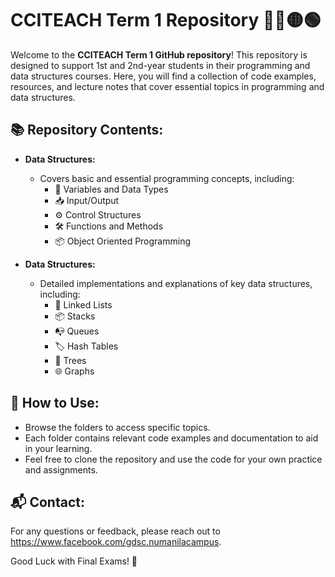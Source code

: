# CCITEACH Term 1 Repository 🔵🔴🟡🟢

Welcome to the **CCITEACH Term 1 GitHub repository**! This repository is designed to support 1st and 2nd-year students in their programming and data structures courses. Here, you will find a collection of code examples, resources, and lecture notes that cover essential topics in programming and data structures.

## 📚 Repository Contents:
- **Data Structures:**
  - Covers basic and essential programming concepts, including:
    - 🔢 Variables and Data Types
    - 📥 Input/Output
    - ⚙️ Control Structures
    - 🛠️ Functions and Methods
    - 📦 Object Oriented Programming
  
- **Data Structures:**
  - Detailed implementations and explanations of key data structures, including:
    - 🔗 Linked Lists
    - 📦 Stacks
    - 📭 Queues
    - 🏷️ Hash Tables
    - 🌳 Trees
    - 🌐 Graphs
  
## 🚀 How to Use:
- Browse the folders to access specific topics.
- Each folder contains relevant code examples and documentation to aid in your learning.
- Feel free to clone the repository and use the code for your own practice and assignments.

## 📬 Contact:
For any questions or feedback, please reach out to https://www.facebook.com/gdsc.numanilacampus.

Good Luck with Final Exams! 🎉
